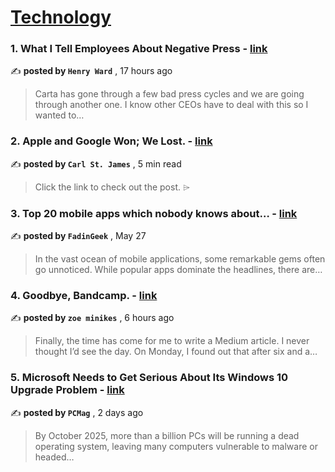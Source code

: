 
<h1><a href=https://medium.com/tag/technology/recommended target="_blank" rel="noopener noreferrer">Technology</a></h1>
<h3>1. What I Tell Employees About Negative Press - <a href=https://medium.com/@henrysward/what-i-tell-employees-about-negative-press-7c134e7a601c?source=tag_recommended_feed---------0-84----------technology----------9da6fea3_360e_4493_a1f7_4a9fffc991df------- target="_blank" rel="noopener noreferrer">link</a></h3>

✍️ **posted by `Henry Ward`** <date> , 17 hours ago</date>

<blockquote>Carta has gone through a few bad press cycles and we are going through another one. I know other CEOs have to deal with this so I wanted to…</blockquote>

<h3>2. Apple and Google Won; We Lost. - <a href=https://medium.com/@carlst-james/apple-and-google-won-we-lost-2895488191d1?source=tag_recommended_feed---------1-107----------technology----------9da6fea3_360e_4493_a1f7_4a9fffc991df------- target="_blank" rel="noopener noreferrer">link</a></h3>

✍️ **posted by `Carl St. James`** <date> , 5 min read</date>

<blockquote>Click the link to check out the post. ⌲</blockquote>

<h3>3. Top 20 mobile apps which nobody knows about… - <a href=https://medium.com/@fadingeek/top-20-mobile-apps-which-nobody-knows-about-72b975209cb8?source=tag_recommended_feed---------2-85----------technology----------9da6fea3_360e_4493_a1f7_4a9fffc991df------- target="_blank" rel="noopener noreferrer">link</a></h3>

✍️ **posted by `FadinGeek`** <date> , May 27</date>

<blockquote>In the vast ocean of mobile applications, some remarkable gems often go unnoticed. While popular apps dominate the headlines, there are…</blockquote>

<h3>4. Goodbye, Bandcamp. - <a href=https://medium.com/@zoeminikes/goodbye-bandcamp-0d9aed920fb1?source=tag_recommended_feed---------3-84----------technology----------9da6fea3_360e_4493_a1f7_4a9fffc991df------- target="_blank" rel="noopener noreferrer">link</a></h3>

✍️ **posted by `zoe minikes`** <date> , 6 hours ago</date>

<blockquote>Finally, the time has come for me to write a Medium article. I never thought I’d see the day. On Monday, I found out that after six and a…</blockquote>

<h3>5. Microsoft Needs to Get Serious About Its Windows 10 Upgrade Problem - <a href=https://medium.com/pcmag-access/microsoft-needs-to-get-serious-about-its-windows-10-upgrade-problem-1670013625cf?source=tag_recommended_feed---------4-107----------technology----------9da6fea3_360e_4493_a1f7_4a9fffc991df------- target="_blank" rel="noopener noreferrer">link</a></h3>

✍️ **posted by `PCMag`** <date> , 2 days ago</date>

<blockquote>By October 2025, more than a billion PCs will be running a dead operating system, leaving many computers vulnerable to malware or headed…</blockquote>

